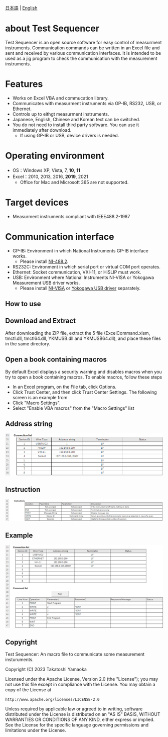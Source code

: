 [日本語](README.ja.md) | [English](README.md)

# about Test Sequencer
Test Sequencer is an open source software for easy control of measurment instruments. 
Communication commands can be written in an Excel file and sent and received by various communication interfaces. 
It is intended to be used as a jig program to check the communication with the measurement instruments. 

# Features
- Works on Excel VBA and commucation library. 
- Communicates with measurment instruments via GP-IB, RS232, USB, or Ethernet.
- Controls up to eithgt measurment instruments.
- Japanese, English, Chinese and Korean text can be switched.
- You do not need to install third party software. You can use it immediately after download.
  - If using GP-IB or USB, device drivers is needed.

# Operating environment
- OS：Windows XP, Vista, 7, **10**, **11**
- Excel：2010, 2013, 2016, **2019**, 2021
  - Office for Mac and Microsoft 365 are not supported.

# Target devices
- Measurment instruments compliant with IEEE488.2-1987

# Communication interface
- GP-IB: Environment in which National Instruments GP-IB interface works.
  - Please install [NI-488.2](https://www.ni.com/ja-jp/support/downloads/drivers/download.ni-488-2.html).
- RS232C: Environment in which serial port or virtual COM port operates.
- Ethernet: Socket communication, VXI-11, or HiSLIP must work.
- USB: Environment where National Instruments NI-VISA or Yokogawa Measurement USB driver works.
  - Please install [NI-VISA](https://www.ni.com/ja-jp/support/downloads/drivers/download.ni-visa.html) or [Yokogawa USB driver](https://tmi.yokogawa.com/jp/library/documents-downloads/software/usb-drivers/) separately.

## How to use
## Download and Extract
After downloading the ZIP file, extract the 5 file (ExcelCommand.xlsm, tmctl.dll, tmctl64.dll, YKMUSB.dll and YKMUSB64.dll), and place these files in the same directory.

## Open a book containing macros
By default Excel displays a security warning and disables macros when you try to open a book containing macros. To enable macros, follow these steps

- In an Excel program, on the File tab, click Options.
- Click Trust Center, and then click Trust Center Settings. The following screen is an example from
- Click "Macro Settings".
- Select "Enable VBA macros" from the "Macro Settings" list

## Address string
![<img src="docs/101e.png">](docs/101e.png)

## Instruction
![<img src="docs/102e.png">](docs/102e.png)

## Example
![<img src="docs/103e.png">](docs/103e.png)

## Copyright
Test Sequencer: An macro file to communicate some measurement insturuments.

Copyright (C) 2023 Takatoshi Yamaoka

Licensed under the Apache License, Version 2.0 (the "License");
you may not use this file except in compliance with the License.
You may obtain a copy of the License at

    http://www.apache.org/licenses/LICENSE-2.0

Unless required by applicable law or agreed to in writing, software
distributed under the License is distributed on an "AS IS" BASIS,
WITHOUT WARRANTIES OR CONDITIONS OF ANY KIND, either express or implied.
See the License for the specific language governing permissions and
limitations under the License.
